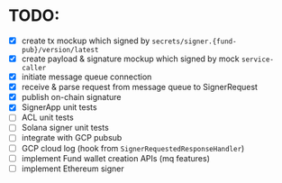 # TODO:

- [x] create tx mockup which signed by `secrets/signer.{fund-pub}/version/latest`
- [x] create payload & signature mockup which signed by mock `service-caller`
- [x] initiate message queue connection
- [x] receive & parse request from message queue to SignerRequest
- [x] publish on-chain signature
- [x] SignerApp unit tests
- [ ] ACL unit tests
- [ ] Solana signer unit tests
- [ ] integrate with GCP pubsub
- [ ] GCP cloud log (hook from `SignerRequestedResponseHandler`)
- [ ] implement Fund wallet creation APIs (mq features)
- [ ] implement Ethereum signer
